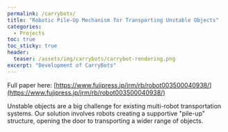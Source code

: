 ```yaml
---
permalink: /carrybots/
title: "Robotic Pile-Up Mechanism for Transporting Unstable Objects"
categories:
  - Projects
toc: true
toc_sticky: true
header:
  teaser: /assets/img/carrybots/carrybot-rendering.png
excerpt: "Development of CarryBots"
---
```


Full paper here: [https://www.fujipress.jp/jrm/rb/robot003500040938/](https://www.fujipress.jp/jrm/rb/robot003500040938/)

Unstable objects are a big challenge for existing multi-robot transportation systems. Our solution involves robots creating a supportive "pile-up" structure, opening the door to transporting a wider range of objects.

